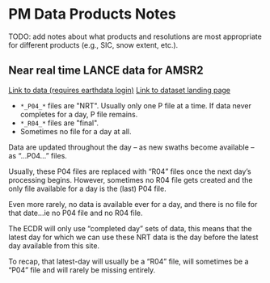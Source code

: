 # PM Data Products Notes

TODO: add notes about what products and resolutions are most appropriate for
different products (e.g., SIC, snow extent, etc.).

## Near real time LANCE data for AMSR2

[Link to data (requires earthdata login)](https://lance.nsstc.nasa.gov/amsr2-science/data/level3/seaice12/R04/hdfeos5/)
[Link to dataset landing page](https://cmr.earthdata.nasa.gov/search/concepts/C1886605827-LANCEAMSR2.html#)

* `*_P04_*` files are "NRT". Usually only one P file at a time. If data never completes for a day, P file remains.
* `*_R04_*` files are "final".
* Sometimes no file for a day at all.

Data are updated throughout the day – as new swaths become available – as
“…P04…” files.

Usually, these P04 files are replaced with “R04” files once the next day’s
processing begins. However, sometimes no R04 file gets created and the only file
available for a day is the (last) P04 file.

Even more rarely, no data is available ever for a day, and there is no file for
that date…ie no P04 file and no R04 file.

The ECDR will only use “completed day” sets of data, this means that the latest
day for which we can use these NRT data is the day before the latest day
available from this site.

To recap, that latest-day will usually be a “R04” file, will sometimes be a
“P04” file and will rarely be missing entirely.
